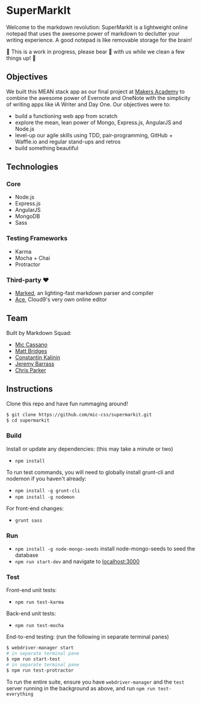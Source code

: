 # SuperMarkIt

Welcome to the markdown revolution: SuperMarkIt is a lightweight online notepad that uses the awesome power of markdown to declutter your writing experience. A good notepad is like removable storage for the brain!

🚧 This is a work in progress, please bear 🐻 with us while we clean a few things up! 🚧

## Objectives

We built this MEAN stack app as our final project at [Makers Academy](makersacademy.com) to combine the awesome power of Evernote and OneNote with the simplicity of writing apps like iA Writer and Day One. Our objectives were to:
* build a functioning web app from scratch
* explore the mean, lean power of Mongo, Express.js, AngularJS and Node.js
* level-up our agile skills using TDD, pair-programming, GitHub + Waffle.io and regular stand-ups and retros
* build something beautiful

## Technologies

### Core
* Node.js
* Express.js
* AngularJS
* MongoDB
* Sass

### Testing Frameworks
* Karma
* Mocha + Chai
* Protractor

### Third-party ❤
* [Marked](https://github.com/chjj/marked), an lighting-fast markdown parser and compiler
* [Ace](https://ace.c9.io/#nav=about), Cloud9's very own online editor

## Team

Built by Markdown Squad:
* [Mic Cassano](https://github.com/mic-css)
* [Matt Bridges](https://github.com/Itsindigo)
* [Constantin Kalinin](https://github.com/tishayaem)
* [Jeremy Barrass](https://github.com/Jeremy-Barrass)
* [Chris Parker](https://github.com/2blastoff)

## Instructions

Clone this repo and have fun rummaging around!
```sh
$ git clone https://github.com/mic-css/supermarkit.git
$ cd supermarkit
```

### Build

Install or update any dependencies: (this may take a minute or two)
* `npm install`

To run test commands, you will need to globally install grunt-cli and nodemon if you haven't already:
* `npm install -g grunt-cli`
* `npm install -g nodemon`

For front-end changes:
* `grunt sass`

### Run

* `npm install -g node-mongo-seeds` install node-mongo-seeds to seed the database
* `npm run start-dev` and navigate to [localhost:3000](http://localhost:3000/)

### Test

Front-end unit tests:
* `npm run test-karma`

Back-end unit tests:
* `npm run test-mocha`

End-to-end testing: (run the following in separate terminal panes)
```sh
$ webdriver-manager start
# in separate terminal pane
$ npm run start-test
# in separate terminal pane
$ npm run test-protractor
```
To run the entire suite, ensure you have `webdriver-manager` and the `test` server running in the background as above, and run `npm run test-everything`
